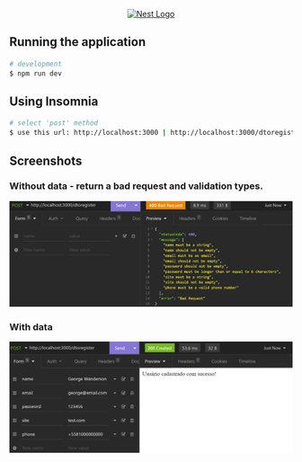 <p align="center">
  <a href="http://nestjs.com/" target="blank"><img src="https://nestjs.com/img/logo-small.svg" width="200" alt="Nest Logo" /></a>
</p>

[circleci-image]: https://img.shields.io/circleci/build/github/nestjs/nest/master?token=abc123def456
[circleci-url]: https://circleci.com/gh/nestjs/nest


## Running the application

```bash
# development
$ npm run dev
```

## Using Insomnia

```bash
# select 'post' method
$ use this url: http://localhost:3000 | http://localhost:3000/dtoregister

```

## Screenshots

<h3>Without data - return a bad request and validation types.</h3>
<img width="951" alt="image" src="https://github.com/GeorgeWanderson/RegisterUserDTO/blob/master/github/blobs/dtoRegisteWnoData.png">

<br>

<h3>With data</h3>
<img width="951" alt="image" src="https://github.com/GeorgeWanderson/RegisterUserDTO/blob/master/github/blobs/dtoWithData.png">
